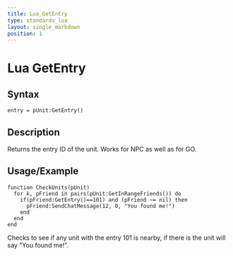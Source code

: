 ```yaml
---
title: Lua_GetEntry
type: standards_lua
layout: single_markdown
position: 1
---
```


# Lua GetEntry

## Syntax

```
entry = pUnit:GetEntry()
```

## Description

Returns the entry ID of the unit. Works for NPC as well as for GO.        

## Usage/Example

```
function CheckUnits(pUnit)
  for k, pFriend in pairs(pUnit:GetInRangeFriends()) do
    if(pFriend:GetEntry()==101) and (pFriend ~= nil) then
      pFriend:SendChatMessage(12, 0, "You found me!")
    end
  end
end
```

Checks to see if any unit with the entry 101 is nearby, if there is the unit will say "You found me!".        